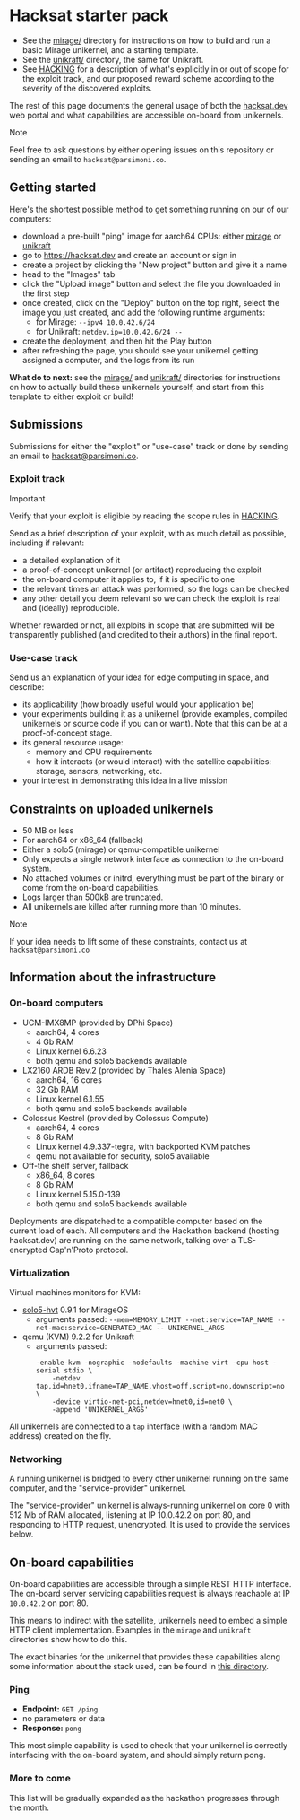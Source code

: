 # Hacksat starter pack

- See the [mirage/](mirage/) directory for instructions on how to build and run
  a basic Mirage unikernel, and a starting template.
- See the [unikraft/](unikraft/) directory, the same for Unikraft.
- See [HACKING](./HACKING.md) for a description of what's explicitly in or out
  of scope for the exploit track, and our proposed reward scheme according to
  the severity of the discovered exploits.

The rest of this page documents the general usage of both the
[hacksat.dev](https://hacksat.dev) web portal and what capabilities are
accessible on-board from unikernels.

> [!NOTE]  
> Feel free to ask questions by either opening issues on this repository or
> sending an email to `hacksat@parsimoni.co`.

## Getting started

Here's the shortest possible method to get something running on our of our
computers:

- download a pre-built "ping" image for aarch64 CPUs: either
    [mirage](./mirage/example.arm64)
    or
    [unikraft](./unikraft/example.arm64)
- go to https://hacksat.dev and create an account or sign in
- create a project by clicking the "New project" button and give it a name
- head to the "Images" tab
- click the "Upload image" button and select the file you downloaded in the first step
- once created, click on the "Deploy" button on the top right, select the image you just created, and add the following runtime arguments:
  - for Mirage: `--ipv4 10.0.42.6/24`
  - for Unikraft: `netdev.ip=10.0.42.6/24 --`
- create the deployment, and then hit the Play button
- after refreshing the page, you should see your unikernel getting assigned a computer, and the logs from its run

**What do to next:** see the [mirage/](mirage/) and [unikraft/](unikraft/) directories for instructions on how to actually build these unikernels yourself, and start from this template to either exploit or build!

## Submissions

Submissions for either the "exploit" or "use-case" track or done by sending an email to
[hacksat@parsimoni.co](mailto:hacksat@parsimoni.c).

### Exploit track

> [!IMPORTANT]  
> Verify that your exploit is eligible by reading the scope rules in
> [HACKING](./HACKING.md).

Send as a brief description of your exploit, with as much detail as possible,
including if relevant:
- a detailed explanation of it
- a proof-of-concept unikernel (or artifact) reproducing the exploit
- the on-board computer it applies to, if it is specific to one
- the relevant times an attack was performed, so the logs can be checked
- any other detail you deem relevant so we can check the exploit is real and
    (ideally) reproducible.

Whether rewarded or not, all exploits in scope that are submitted will be
transparently published (and credited to their authors) in the final report.

### Use-case track

Send us an explanation of your idea for edge computing in space, and describe:
- its applicability (how broadly useful would your application be)
- your experiments building it as a unikernel (provide examples, compiled
    unikernels or source code if you can or want). Note that this can be at a
    proof-of-concept stage.
- its general resource usage:
  - memory and CPU requirements
  - how it interacts (or would interact) with the satellite capabilities:
      storage, sensors, networking, etc.
- your interest in demonstrating this idea in a live mission

## Constraints on uploaded unikernels

- 50 MB or less
- For aarch64 or x86_64 (fallback)
- Either a solo5 (mirage) or qemu-compatible unikernel
- Only expects a single network interface as connection to the on-board system.
- No attached volumes or initrd, everything must be part of the binary or come
  from the on-board capabilities.
- Logs larger than 500kB are truncated.
- All unikernels are killed after running more than 10 minutes.


> [!NOTE]  
> If your idea needs to lift some of these constraints, contact us
> at `hacksat@parsimoni.co`

## Information about the infrastructure

### On-board computers

- UCM-IMX8MP (provided by DPhi Space)
  - aarch64, 4 cores
  - 4 Gb RAM
  - Linux kernel 6.6.23
  - both qemu and solo5 backends available
- LX2160 ARDB Rev.2 (provided by Thales Alenia Space)
  - aarch64, 16 cores
  - 32 Gb RAM
  - Linux kernel 6.1.55
  - both qemu and solo5 backends available
- Colossus Kestrel (provided by Colossus Compute)
  - aarch64, 4 cores
  - 8 Gb RAM
  - Linux kernel 4.9.337-tegra, with backported KVM patches
  - qemu not available for security, solo5 available
- Off-the shelf server, fallback
  - x86_64, 8 cores
  - 8 Gb RAM
  - Linux kernel 5.15.0-139
  - both qemu and solo5 backends available

Deployments are dispatched to a compatible computer based on the current load of
each. All computers and the Hackathon backend (hosting hacksat.dev) are running
on the same network, talking over a TLS-encrypted Cap'n'Proto protocol.

### Virtualization

Virtual machines monitors for KVM:
- [solo5-hvt](https://github.com/Solo5/solo5) 0.9.1 for MirageOS
  - arguments passed:
    `--mem=MEMORY_LIMIT --net:service=TAP_NAME --net-mac:service=GENERATED_MAC -- UNIKERNEL_ARGS`
- qemu (KVM) 9.2.2 for Unikraft
  - arguments passed:
    ```
    -enable-kvm -nographic -nodefaults -machine virt -cpu host -serial stdio \
        -netdev tap,id=hnet0,ifname=TAP_NAME,vhost=off,script=no,downscript=no \
        -device virtio-net-pci,netdev=hnet0,id=net0 \
        -append 'UNIKERNEL_ARGS'
    ```

All unikernels are connected to a `tap` interface (with a random MAC address) created on the fly.

### Networking

A running unikernel is bridged to every other unikernel running on the same
computer, and the "service-provider" unikernel.

The "service-provider" unikernel is always-running unikernel on core 0 with 512
Mb of RAM allocated, listening at IP 10.0.42.2 on port 80, and responding to
HTTP request, unencrypted. It is used to provide the services below.

## On-board capabilities

On-board capabilities are accessible through a simple REST HTTP interface.
The on-board server servicing capabilities request is always reachable at IP
`10.0.42.2` on port 80.

This means to indirect with the satellite, unikernels need to embed a simple
HTTP client implementation. Examples in the `mirage` and `unikraft` directories
show how to do this.

The exact binaries for the unikernel that provides these capabilities along some
information about the stack used, can be found in [this directory](./onboard-software/service-provider).

### Ping

- **Endpoint:** `GET /ping`
- no parameters or data
- **Response:** `pong`

This most simple capability is used to check that your unikernel is correctly
interfacing with the on-board system, and should simply return pong.

### More to come

This list will be gradually expanded as the hackathon progresses through the
month.
